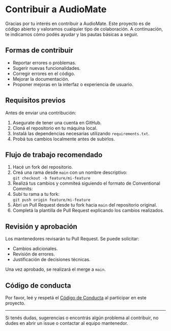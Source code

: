 # Contribuir a AudioMate

Gracias por tu interés en contribuir a AudioMate. Este proyecto es de código abierto y valoramos cualquier tipo de colaboración. A continuación, te indicamos cómo podés ayudar y las pautas básicas a seguir.

## Formas de contribuir

- Reportar errores o problemas.
- Sugerir nuevas funcionalidades.
- Corregir errores en el código.
- Mejorar la documentación.
- Proponer mejoras en la interfaz o experiencia de usuario.

## Requisitos previos

Antes de enviar una contribución:

1. Asegurate de tener una cuenta en GitHub.
2. Cloná el repositorio en tu máquina local.
3. Instalá las dependencias necesarias utilizando `requirements.txt`.
4. Probá tus cambios localmente antes de subirlos.

## Flujo de trabajo recomendado

1. Hacé un fork del repositorio.
2. Creá una rama desde `main` con un nombre descriptivo:  
   `git checkout -b feature/mi-feature`  
3. Realizá tus cambios y commiteá siguiendo el formato de Conventional Commits:
4. Subí tu rama a tu fork:  
`git push origin feature/mi-feature`
5. Abrí un Pull Request desde tu fork hacia `main` del repositorio original.
6. Completá la plantilla de Pull Request explicando los cambios realizados.

## Revisión y aprobación

Los mantenedores revisarán tu Pull Request. Se puede solicitar:

- Cambios adicionales.
- Revisión de errores.
- Justificación de decisiones técnicas.

Una vez aprobado, se realizará el merge a `main`.

## Código de conducta

Por favor, leé y respetá el [Código de Conducta](CODE_OF_CONDUCT.md) al participar en este proyecto.

---

Si tenés dudas, sugerencias o encontrás algún problema al contribuir, no dudes en abrir un issue o contactar al equipo mantenedor.
